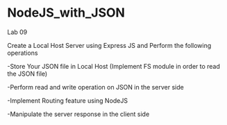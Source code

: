 # NodeJS_with_JSON

Lab 09

Create a Local Host Server using Express JS and Perform the following operations
 
-Store Your JSON file in Local Host (Implement FS module in order to read the JSON file)

-Perform read and write operation on JSON in the server side

-Implement Routing feature using NodeJS

-Manipulate the server response in the client side
